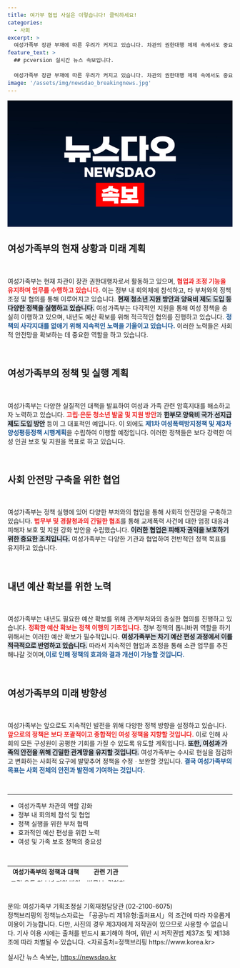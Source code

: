 ```yaml
---
title: 여가부 협업 사실은 이렇습니다! 클릭하세요!
categories:
  - 사회
excerpt: >
  여성가족부 장관 부재에 따른 우려가 커지고 있습니다. 차관의 권한대행 체제 속에서도 중요한 정책들이 발표되고 있으나, 예산 편성과 협업 기능에 대한 의문이 제기되고 있습니다. 이 상황의 실체는 과연 무엇일까요?
feature_text: >
  ## pcversion 실시간 뉴스 속보입니다.

  여성가족부 장관 부재에 따른 우려가 커지고 있습니다. 차관의 권한대행 체제 속에서도 중요한 정책들이 발표되고 있으나, 예산 편성과 협업 기능에 대한 의문이 제기되고 있습니다. 이 상황의 실체는 과연 무엇일까요?
image: '/assets/img/newsdao_breakingnews.jpg'
---
```


<p><img src="/assets/img/newsdao_breakingnews.jpg" alt="pcversion 속보" /></p>

<h2 data-ke-size="size26">여성가족부의 현재 상황과 미래 계획</h2>

<p data-ke-size="size16">&nbsp;</p>

<p>여성가족부는 현재 차관이 장관 권한대행자로서 활동하고 있으며, <b><span style="color: #ee2323;">협업과 조정 기능을 유지하며 업무를 수행하고 있습니다.</span></b> 이는 정부 내 회의체에 참석하고, 타 부처와의 정책 조정 및 협의를 통해 이루어지고 있습니다. <b><span style="background-color: #21538527;">현재 청소년 지원 방안과 양육비 제도 도입 등 다양한 정책을 실행하고 있습니다.</span></b> 여성가족부는 다각적인 지원을 통해 여성 정책을 충실히 이행하고 있으며, 내년도 예산 확보를 위해 적극적인 협의를 진행하고 있습니다. <b><span style="color: #1a5490;">정책의 사각지대를 없애기 위해 지속적인 노력을 기울이고 있습니다.</span></b> 이러한 노력들은 사회적 안전망을 확보하는 데 중요한 역할을 하고 있습니다. </p>

<p data-ke-size="size16">&nbsp;</p>

<h2 data-ke-size="size26">여성가족부의 정책 및 실행 계획</h2>

<p data-ke-size="size16">&nbsp;</p>

<p>여성가족부는 다양한 실질적인 대책을 발표하여 여성과 가족 관련 암흑지대를 해소하고자 노력하고 있습니다. <b><span style="color: #ee2323;">고립·은둔 청소년 발굴 및 지원 방안</span></b>과 <b><span style="background-color: #21538527;">한부모 양육비 국가 선지급 제도 도입 방안</span></b> 등이 그 대표적인 예입니다. 이 외에도 <b><span style="color: #1a5490;">제1차 여성폭력방지정책 및 제3차 양성평등정책 시행계획</span></b>을 수립하여 이행할 예정입니다. 이러한 정책들은 보다 강력한 여성 인권 보호 및 지원을 목표로 하고 있습니다. </p>

<p data-ke-size="size16">&nbsp;</p>

<h2 data-ke-size="size26">사회 안전망 구축을 위한 협업</h2>

<p data-ke-size="size16">&nbsp;</p>

<p>여성가족부는 정책 실행에 있어 다양한 부처와의 협업을 통해 사회적 안전망을 구축하고 있습니다. <b><span style="color: #ee2323;">법무부 및 경찰청과의 긴밀한 협조</span></b>를 통해 교제폭력 사건에 대한 엄정 대응과 피해자 보호 및 지원 강화 방안을 수립했습니다. <b><span style="background-color: #21538527;">이러한 협업은 피해자 권익을 보호하기 위한 중요한 조치입니다.</span></b> 여성가족부는 다양한 기관과 협업하여 전반적인 정책 목표를 유지하고 있습니다. </p>

<p data-ke-size="size16">&nbsp;</p>

<h2 data-ke-size="size26">내년 예산 확보를 위한 노력</h2>

<p data-ke-size="size16">&nbsp;</p>

<p>여성가족부는 내년도 필요한 예산 확보를 위해 관계부처와의 충실한 협의를 진행하고 있습니다. <b><span style="color: #ee2323;">정확한 예산 확보는 정책 이행의 기초입니다.</span></b> 정부 정책의 톱니바퀴 역할을 하기 위해서는 이러한 예산 확보가 필수적입니다. <b><span style="background-color: #21538527;">여성가족부는 차기 예산 편성 과정에서 이를 적극적으로 반영하고 있습니다.</span></b> 따라서 지속적인 협업과 조정을 통해 소관 업무를 추진해나갈 것이며,<b><span style="color: #1a5490;">이로 인해 정책의 효과와 결과 개선이 가능할 것입니다.</span></b> </p>

<p data-ke-size="size16">&nbsp;</p>

<h2 data-ke-size="size26">여성가족부의 미래 방향성</h2>

<p data-ke-size="size16">&nbsp;</p>

<p>여성가족부는 앞으로도 지속적인 발전을 위해 다양한 정책 방향을 설정하고 있습니다. <b><span style="color: #ee2323;">앞으로의 정책은 보다 포괄적이고 종합적인 여성 정책을 지향할 것입니다.</span></b> 이로 인해 사회의 모든 구성원이 공평한 기회를 가질 수 있도록 유도할 계획입니다. <b><span style="background-color: #21538527;">또한, 여성과 가족의 안전을 위해 긴밀한 관계망을 유지할 것입니다.</span></b> 여성가족부는 수시로 현실을 점검하고 변화하는 사회적 요구에 발맞추어 정책을 수정ㆍ보완할 것입니다. <b><span style="color: #1a5490;">결국 여성가족부의 목표는 사회 전체의 안전과 발전에 기여하는 것입니다.</span></b> </p>

<p data-ke-size="size16">&nbsp;</p>

<hr />

<ul>
    <li>여성가족부 차관의 역할 강화</li>
    <li>정부 내 회의체 참석 및 협업</li>
    <li>정책 실행을 위한 부처 협력</li>
    <li>효과적인 예산 편성을 위한 노력</li>
    <li>여성 및 가족 보호 정책의 중요성</li>
</ul>

<p data-ke-size="size16">&nbsp;</p>

<table style="width: 100%; height: 35px;">
    <tbody>
        <tr>
            <td style="text-align: center; height: 17px;"><b>여성가족부의 정책과 대책</b></td>
            <td style="text-align: center; height: 17px;"><b>관련 기관</b></td>
        </tr>
        <tr>
            <td style="text-align: center; height: 17px;">고립·은둔 청소년 지원 방안</td>
            <td style="text-align: center; height: 17px;">법무부, 경찰청</td>
        </tr>
        <tr>
            <td style="text-align: center; height: 17px;">한부모 양육비 국가 선지급</td>
            <td style="text-align: center; height: 17px;">여성가족부</td>
        </tr>
    </tbody>
</table>

<p data-ke-size="size16">&nbsp;</p>

<p>문의: 여성가족부 기획조정실 기획재정담당관 (02-2100-6075)<br />
정책브리핑의 정책뉴스자료는 「공공누리 제1유형:출처표시」의 조건에 따라 자유롭게 이용이 가능합니다. 다만, 사진의 경우 제3자에게 저작권이 있으므로 사용할 수 없습니다. 기사 이용 시에는 출처를 반드시 표기해야 하며, 위반 시 저작권법 제37조 및 제138조에 따라 처벌될 수 있습니다. &lt;자료출처=정책브리핑 https://www.korea.kr></p>
실시간 뉴스 속보는, <a href="https://newsdao.kr" rel="dofollow">https://newsdao.kr</a>


